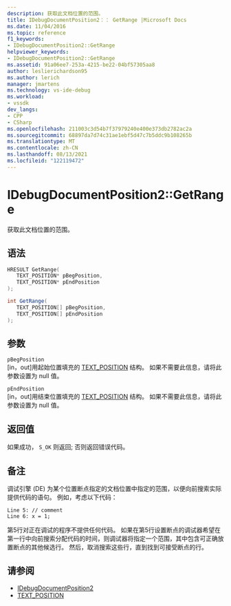 ```yaml
---
description: 获取此文档位置的范围。
title: IDebugDocumentPosition2：： GetRange |Microsoft Docs
ms.date: 11/04/2016
ms.topic: reference
f1_keywords:
- IDebugDocumentPosition2::GetRange
helpviewer_keywords:
- IDebugDocumentPosition2::GetRange
ms.assetid: 91a06ee7-253a-4215-be22-04bf57305aa8
author: leslierichardson95
ms.author: lerich
manager: jmartens
ms.technology: vs-ide-debug
ms.workload:
- vssdk
dev_langs:
- CPP
- CSharp
ms.openlocfilehash: 211003c3d54b7f37979240e400e373db2782ac2a
ms.sourcegitcommit: 68897da7d74c31ae1ebf5d47c7b5ddc9b108265b
ms.translationtype: MT
ms.contentlocale: zh-CN
ms.lasthandoff: 08/13/2021
ms.locfileid: "122119472"
---
```

# <a name="idebugdocumentposition2getrange"></a>IDebugDocumentPosition2::GetRange
获取此文档位置的范围。

## <a name="syntax"></a>语法

```cpp
HRESULT GetRange( 
   TEXT_POSITION* pBegPosition,
   TEXT_POSITION* pEndPosition
);
```

```csharp
int GetRange( 
   TEXT_POSITION[] pBegPosition,
   TEXT_POSITION[] pEndPosition
);
```

## <a name="parameters"></a>参数
`pBegPosition`\
[in，out]用起始位置填充的 [TEXT_POSITION](../../../extensibility/debugger/reference/text-position.md) 结构。 如果不需要此信息，请将此参数设置为 null 值。

`pEndPosition`\
[in，out]用结束位置填充的 [TEXT_POSITION](../../../extensibility/debugger/reference/text-position.md) 结构。 如果不需要此信息，请将此参数设置为 null 值。

## <a name="return-value"></a>返回值
 如果成功， `S_OK` 则返回; 否则返回错误代码。

## <a name="remarks"></a>备注
 调试引擎 (DE) 为某个位置断点指定的文档位置中指定的范围，以便向前搜索实际提供代码的语句。 例如，考虑以下代码：

```
Line 5: // comment
Line 6: x = 1;
```

 第5行对正在调试的程序不提供任何代码。 如果在第5行设置断点的调试器希望在第一行中向前搜索分配代码的时间，则调试器将指定一个范围，其中包含可正确放置断点的其他候选行。 然后，取消搜索这些行，直到找到可接受断点的行。

## <a name="see-also"></a>请参阅
- [IDebugDocumentPosition2](../../../extensibility/debugger/reference/idebugdocumentposition2.md)
- [TEXT_POSITION](../../../extensibility/debugger/reference/text-position.md)
